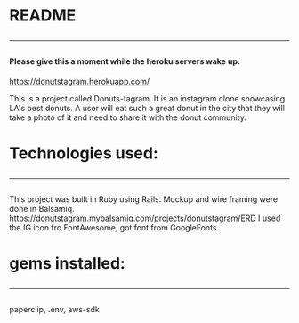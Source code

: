 # README <hr>


#### Please give this a moment while the heroku servers wake up.
https://donutstagram.herokuapp.com/

This is a project called Donuts-tagram.  It is an instagram clone showcasing LA's best donuts.  A user will
eat such a great donut in the city that they will take a photo of it and need to share it with the donut community.  


# Technologies used: <hr>
This project was built in Ruby using Rails.
Mockup and wire framing were done in Balsamiq.  
https://donutstagram.mybalsamiq.com/projects/donutstagram/ERD
I used the IG icon fro FontAwesome, got font from GoogleFonts.


# gems installed:<hr>
paperclip, .env, aws-sdk
